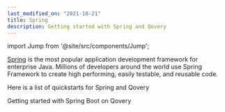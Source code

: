 ```yaml
---
last_modified_on: "2021-10-21"
title: Spring
description: Getting started with Spring and Qovery
---
```


import Jump from '@site/src/components/Jump';

[Spring](https://spring.io/) is the most popular application development framework for enterprise Java. Millions of developers around the world use Spring Framework to create high performing, easily testable, and reusable code.

Here is a list of quickstarts for Spring and Qovery

<Jump to="/guides/tutorial/quickstart-springboot/" leftIcon="book">
  <div className="title">Getting started with Spring Boot on Qovery</div>
</Jump>



